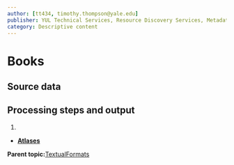 ```yaml
---
author: [tt434, timothy.thompson@yale.edu]
publisher: YUL Technical Services, Resource Discovery Services, Metadata Services Unit
category: Descriptive content
---
```


# Books

## Source data

## Processing steps and output

1.  
-   **[Atlases](../../concepts/supertypes/atlases.md)**  


**Parent topic:**[TextualFormats](../../concepts/supertypes/textualformats.md)

